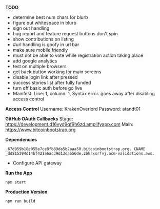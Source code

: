 **TODO**
- determine best num chars for blurb
- figure out whitespace in blurb
- sign out handling
- bug report and feature request buttons don't spin
- show contributions on listing
- #url handling is goofy in url bar
- make sure mobile friendly
- must not be able to vote while registration action taking place
- add google analytics
- test on multiple browsers
- get back button working for main screens
- disable login link after pressed
- success stories list after fully funded
- turn off basic auth before go live
- Manifest: Line: 1, column: 1, Syntax error. goes away after disabling access control

**Access Control**
Username: KrakenOverlord
Password: atandt01

**GitHub OAuth Callbacks**
Stage: https://development.d16vyd9qf9h6zd.amplifyapp.com
Main: https://www.bitcoinbootstrap.org

**Dependencies**

`_67d959b18e055e7ce8fb89da5b2aaa50.bitcoinbootstrap.org. CNAME _dd815294d14bf421a6ac39d13da556de.zbkrxsrfvj.acm-validations.aws.`

- Configure API gateway

**Run the App**

`npm start`

**Production Version**

`npm run build`
